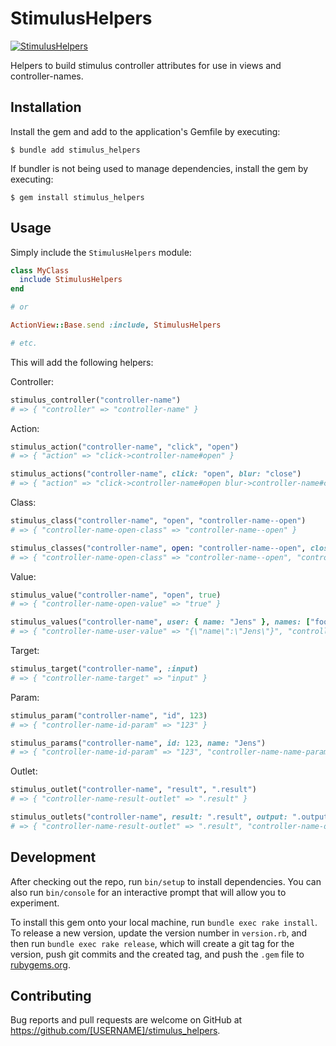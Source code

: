 # StimulusHelpers

[![StimulusHelpers](https://github.com/tomasc/stimulus_helpers/actions/workflows/ruby.yml/badge.svg)](https://github.com/tomasc/stimulus_helpers/actions/workflows/ruby.yml)

Helpers to build stimulus controller attributes for use in views and controller-names.

## Installation

Install the gem and add to the application's Gemfile by executing:

    $ bundle add stimulus_helpers

If bundler is not being used to manage dependencies, install the gem by executing:

    $ gem install stimulus_helpers

## Usage

Simply include the `StimulusHelpers` module:

```ruby
class MyClass
  include StimulusHelpers
end

# or

ActionView::Base.send :include, StimulusHelpers

# etc.
```

This will add the following helpers:

Controller:

```ruby
stimulus_controller("controller-name")
# => { "controller" => "controller-name" }
```

Action:

```ruby
stimulus_action("controller-name", "click", "open")
# => { "action" => "click->controller-name#open" }

stimulus_actions("controller-name", click: "open", blur: "close")
# => { "action" => "click->controller-name#open blur->controller-name#close" }
```

Class:

```ruby
stimulus_class("controller-name", "open", "controller-name--open")
# => { "controller-name-open-class" => "controller-name--open" }

stimulus_classes("controller-name", open: "controller-name--open", closed: "controller-name--closed")
# => { "controller-name-open-class" => "controller-name--open", "controller-name-closed-class" => "controller-name--closed" }
```

Value:

```ruby
stimulus_value("controller-name", "open", true)
# => { "controller-name-open-value" => "true" }

stimulus_values("controller-name", user: { name: "Jens" }, names: ["foo", "bar"])
# => { "controller-name-user-value" => "{\"name\":\"Jens\"}", "controller-name-names-value" => "[\"foo\",\"bar\"]" }
```

Target:

```ruby
stimulus_target("controller-name", :input)
# => { "controller-name-target" => "input" }
```

Param:

```ruby
stimulus_param("controller-name", "id", 123)
# => { "controller-name-id-param" => "123" }

stimulus_params("controller-name", id: 123, name: "Jens")
# => { "controller-name-id-param" => "123", "controller-name-name-param" => "Jens" }
```

Outlet:

```ruby
stimulus_outlet("controller-name", "result", ".result")
# => { "controller-name-result-outlet" => ".result" }

stimulus_outlets("controller-name", result: ".result", output: ".output")
# => { "controller-name-result-outlet" => ".result", "controller-name-output-outlet" => ".output" }
```

## Development

After checking out the repo, run `bin/setup` to install dependencies. You can also run `bin/console` for an interactive prompt that will allow you to experiment.

To install this gem onto your local machine, run `bundle exec rake install`. To release a new version, update the version number in `version.rb`, and then run `bundle exec rake release`, which will create a git tag for the version, push git commits and the created tag, and push the `.gem` file to [rubygems.org](https://rubygems.org).

## Contributing

Bug reports and pull requests are welcome on GitHub at https://github.com/[USERNAME]/stimulus_helpers.
